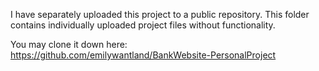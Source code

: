 I have separately uploaded this project to a public repository. This folder contains individually uploaded project files without functionality. 

You may clone it down here: https://github.com/emilywantland/BankWebsite-PersonalProject
